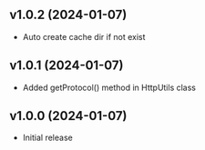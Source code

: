 v1.0.2 (2024-01-07)
----------------------------
* Auto create cache dir if not exist

v1.0.1 (2024-01-07)
----------------------------
* Added getProtocol() method in HttpUtils class

v1.0.0 (2024-01-07)
----------------------------
* Initial release
